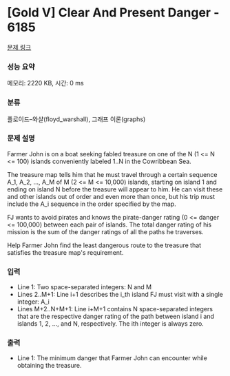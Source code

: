 # [Gold V] Clear And Present Danger - 6185 

[문제 링크](https://www.acmicpc.net/problem/6185) 

### 성능 요약

메모리: 2220 KB, 시간: 0 ms

### 분류

플로이드–와샬(floyd_warshall), 그래프 이론(graphs)

### 문제 설명

<p>Farmer John is on a boat seeking fabled treasure on one of the N (1 <= N <= 100) islands conveniently labeled 1..N in the Cowribbean Sea.</p>

<p>The treasure map tells him that he must travel through a certain sequence A_1, A_2, ..., A_M of M (2 <= M <= 10,000) islands, starting on island 1 and ending on island N before the treasure will appear to him. He can visit these and other islands out of order and even more than once, but his trip must include the A_i sequence in the order specified by the map.</p>

<p>FJ wants to avoid pirates and knows the pirate-danger rating (0 <= danger <= 100,000) between each pair of islands. The total danger rating of his mission is the sum of the danger ratings of all the paths he traverses.</p>

<p>Help Farmer John find the least dangerous route to the treasure that satisfies the treasure map's requirement.</p>

### 입력 

 <ul>
	<li>Line 1: Two space-separated integers: N and M</li>
	<li>Lines 2..M+1: Line i+1 describes the i_th island FJ must visit with a single integer: A_i</li>
	<li>Lines M+2..N+M+1: Line i+M+1 contains N space-separated integers that are the respective danger rating of the path between island i and islands 1, 2, ..., and N, respectively. The ith integer is always zero.</li>
</ul>

<p> </p>

### 출력 

 <ul>
	<li>Line 1: The minimum danger that Farmer John can encounter while obtaining the treasure.</li>
</ul>

